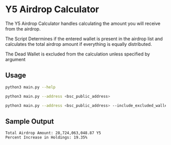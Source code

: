 # Y5 Airdrop Calculator

The Y5 Airdrop Calculator handles calculating the amount you will receive from the airdrop.

The Script Determines if the entered wallet is present in the airdrop list and calculates the total airdrop amount if everything is equally distributed.

The Dead Wallet is excluded from the calculation unless specified by argument

## Usage

```bash
python3 main.py --help

python3 main.py --address <bsc_public_address>

python3 main.py --address <bsc_public_address> --include_excluded_wallets
```

## Sample Output

```
Total Airdrop Amount: 28,724,063,048.87 Y5
Percent Increase in Holdings: 19.35%
```
